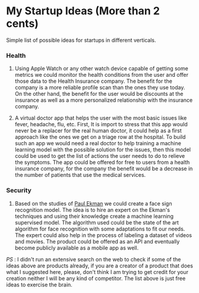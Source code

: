 # My Startup Ideas (More than 2 cents)
Simple list of possible ideas for startups in different verticals.

### Health

1. Using Apple Watch or any other watch device capable of getting some metrics we could monitor the health conditions from the user and offer those data to the Health Insurance company. The benefit for the company is a more reliable profile scan than the ones they use today. On the other hand, the benefit for the user would be discounts at the insurance as well as a more personalized relationship with the insurance company.

2. A virtual doctor app that helps the user with the most basic issues like fever, headache, flu, etc. First, It is import to stress that this app would never be a replacer for the real human doctor, it could help as a first approach like the ones we get on a triage row at the hospital. To build such an app we would need a real doctor to help training a machine learning model with the possible solution for the issues, then this model could be used to get the list of actions the user needs to do to relieve the symptoms. The app could be offered for free to users from a health insurance company, for the company the benefit would be a decrease in the number of patients that use the medical services.

### Security

1. Based on the studies of [Paul Ekman](https://en.wikipedia.org/wiki/Paul_Ekman) we could create a face sign recognition model. The idea is to hire an expert on the Ekman's techniques and using their knowledge create a machine learning supervised model. The algorithm used could be the state of the art algorithm for face recognition with some adaptations to fit our needs. The expert could also help in the process of labeling a dataset of videos and movies. The product could be offered as an API and eventually become publicly available as a mobile app as well.


_PS_ : I didn't run an extensive search on the web to check if some of the ideas above are products already, if you are a creator of a product that does what I suggested here, please, don't think I am trying to get credit for your creation neither I will be any kind of competitor. The list above is just free ideas to exercise the brain.
